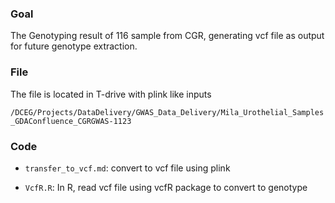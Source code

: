 ### Goal

The Genotyping result of 116 sample from CGR, generating vcf file as output for future genotype extraction.


### File

The file is located in T-drive with plink like inputs

`/DCEG/Projects/DataDelivery/GWAS_Data_Delivery/Mila_Urothelial_Samples_GDAConfluence_CGRGWAS-1123`


### Code

- `transfer_to_vcf.md`: convert to vcf file using plink

- `VcfR.R`: In R, read vcf file using vcfR package to convert to genotype





